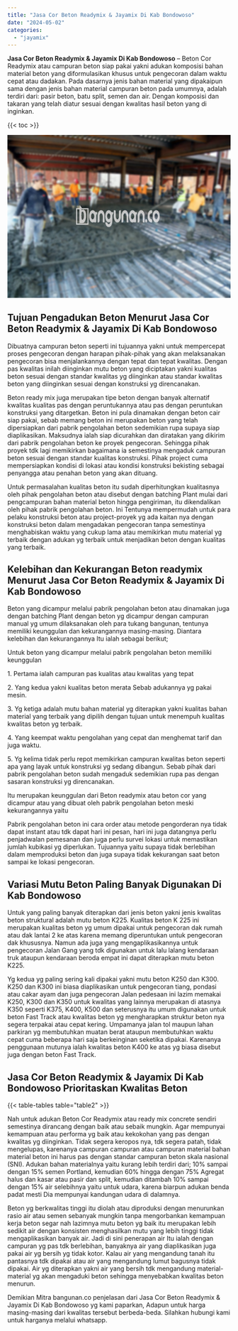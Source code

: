 ```yaml
---
title: "Jasa Cor Beton Readymix & Jayamix Di Kab Bondowoso"
date: "2024-05-02"
categories: 
  - "jayamix"
---
```


**Jasa Cor Beton Readymix & Jayamix Di Kab Bondowoso** – Beton Cor Readymix atau campuran beton siap pakai yakni adukan komposisi bahan material beton yang diformulasikan khusus untuk pengecoran dalam waktu cepat atau dadakan. Pada dasarnya jenis bahan material yang dipakaipun sama dengan jenis bahan material campuran beton pada umumnya, adalah terdiri dari: pasir beton, batu split, semen dan air. Dengan komposisi dan takaran yang telah diatur sesuai dengan kwalitas hasil beton yang di inginkan.

{{< toc >}}

![Jasa Cor Beton Readymix & Jayamix Di Kab Bondowoso](/images/jasa-cor-readymix-54.png)

## Tujuan Pengadukan Beton Menurut Jasa Cor Beton Readymix & Jayamix Di Kab Bondowoso

Dibuatnya campuran beton seperti ini tujuannya yakni untuk mempercepat proses pengecoran dengan harapan pihak-pihak yang akan melaksanakan pengecoran bisa menjalankannya dengan tepat dan tepat kwalitas. Dengan pas kwalitas inilah diinginkan mutu beton yang diciptakan yakni kualitas beton sesuai dengan standar kwalitas yg diinginkan atau standar kwalitas beton yang diinginkan sesuai dengan konstruksi yg direncanakan.

Beton ready mix juga merupakan tipe beton dengan banyak alternatif kwalitas kualitas pas dengan peruntukannya atau pas dengan peruntukan konstruksi yang ditargetkan. Beton ini pula dinamakan dengan beton cair siap pakai, sebab memang beton ini merupakan beton yang telah dipersiapkan dari pabrik pengolahan beton sedemikian rupa supaya siap diaplikasikan. Maksudnya ialah siap dicurahkan dan diratakan yang dikirim dari pabrik pengolahan beton ke proyek pengecoran. Sehingga pihak proyek tdk lagi memikirkan bagaimana ia semestinya mengaduk campuran beton sesuai dengan standar kualitas konstruksi. Pihak project cuma mempersiapkan kondisi di lokasi atau kondisi konstruksi bekisting sebagai penyangga atau penahan beton yang akan dituang.

Untuk permasalahan kualitas beton itu sudah diperhitungkan kualitasnya oleh pihak pengolahan beton atau disebut dengan batching Plant mulai dari pengcampuran bahan material beton hingga pengiriman, itu dikendalikan oleh pihak pabrik pengolahan beton. Ini Tentunya mempermudah untuk para pelaku konstruksi beton atau project-proyek yg ada kaitan nya dengan konstruksi beton dalam mengadakan pengecoran tanpa semestinya menghabiskan waktu yang cukup lama atau memikirkan mutu material yg terbaik dengan adukan yg terbaik untuk menjadikan beton dengan kualitas yang terbaik.

## Kelebihan dan Kekurangan Beton readymix Menurut Jasa Cor Beton Readymix & Jayamix Di Kab Bondowoso

Beton yang dicampur melalui pabrik pengolahan beton atau dinamakan juga dengan batching Plant dengan beton yg dicampur dengan campuran manual yg umum dilaksanakan oleh para tukang bangunan, tentunya memiliki keunggulan dan kekurangannya masing-masing. Diantara kelebihan dan kekurangannya Itu ialah sebagai berikut;

Untuk beton yang dicampur melalui pabrik pengolahan beton memiliki keunggulan

1\. Pertama ialah campuran pas kualitas atau kwalitas yang tepat

2\. Yang kedua yakni kualitas beton merata Sebab adukannya yg pakai mesin.

3\. Yg ketiga adalah mutu bahan material yg diterapkan yakni kualitas bahan material yang terbaik yang dipilih dengan tujuan untuk menempuh kualitas kwalitas beton yg terbaik.

4\. Yang keempat waktu pengolahan yang cepat dan menghemat tarif dan juga waktu.

5\. Yg kelima tidak perlu repot memikirkan campuran kwalitas beton seperti apa yang layak untuk konstruksi yg sedang dibangun. Sebab pihak dari pabrik pengolahan beton sudah mengaduk sedemikian rupa pas dengan sasaran konstruksi yg direncanakan.

Itu merupakan keunggulan dari Beton readymix atau beton cor yang dicampur atau yang dibuat oleh pabrik pengolahan beton meski kekurangannya yaitu

Pabrik pengolahan beton ini cara order atau metode pengorderan nya tidak dapat instant atau tdk dapat hari ini pesan, hari ini juga datangnya perlu penjadwalan pemesanan dan juga perlu survei lokasi untuk memastikan jumlah kubikasi yg diperlukan. Tujuannya yaitu supaya tidak berlebihan dalam memproduksi beton dan juga supaya tidak kekurangan saat beton sampai ke lokasi pengecoran.

## Variasi Mutu Beton Paling Banyak Digunakan Di Kab Bondowoso

Untuk yang paling banyak diterapkan dari jenis beton yakni jenis kwalitas beton struktural adalah mutu beton K225. Kualitas beton K 225 ini merupakan kualitas beton yg umum dipakai untuk pengecoran dak rumah atau dak lantai 2 ke atas karena memang diperuntukan untuk pengecoran dak khususnya. Namun ada juga yang mengaplikasikannya untuk pengecoran Jalan Gang yang tdk digunakan untuk lalu lalang kendaraan truk ataupun kendaraan beroda empat ini dapat diterapkan mutu beton K225.

Yg kedua yg paling sering kali dipakai yakni mutu beton K250 dan K300. K250 dan K300 ini biasa diaplikasikan untuk pengecoran tiang, pondasi atau cakar ayam dan juga pengecoran Jalan pedesaan ini lazim memakai K250, K300 dan K350 untuk kwalitas yang lainnya merupakan di atasnya K350 seperti K375, K400, K500 dan seterusnya itu umum digunakan untuk beton Fast Track atau kwalitas beton yg mengharapkan struktur beton nya segera terpakai atau cepat kering. Umpamanya jalan tol maupun lahan parkiran yg membutuhkan muatan berat ataupun membutuhkan waktu cepat cuma beberapa hari saja berkeinginan seketika dipakai. Karenanya penggunaan mutunya ialah kwalitas beton K400 ke atas yg biasa disebut juga dengan beton Fast Track.

## Jasa Cor Beton Readymix & Jayamix Di Kab Bondowoso Prioritaskan Kwalitas Beton

{{< table-tables table="table2" >}}

Nah untuk adukan Beton Cor Readymix atau ready mix concrete sendiri semestinya dirancang dengan baik atau sebaik mungkin. Agar mempunyai kemampuan atau performa yg baik atau kekokohan yang pas dengan kwalitas yg diinginkan. Tidak segera keropos nya, tdk segera patah, tidak mengelupas, karenanya campuran campuran atau campuran material bahan material beton ini harus pas dengan standar campuran beton skala nasional (SNI). Adukan bahan materialnya yaitu kurang lebih terdiri dari; 10% sampai dengan 15% semen Portland, kemudian 60% hingga dengan 75% Agregat halus dan kasar atau pasir dan split, kemudian ditambah 10% sampai dengan 15% air selebihnya yaitu untuk udara, karena biarpun adukan benda padat mesti Dia mempunyai kandungan udara di dalamnya.

Beton yg berkwalitas tinggi itu diolah atau diproduksi dengan menurunkan rasio air atau semen sebanyak mungkin tanpa mengorbankan kemampuan kerja beton segar nah lazimnya mutu beton yg baik itu merupakan lebih sedikit air dengan konsisten menghasilkan mutu yang lebih tinggi tidak mengaplikasikan banyak air. Jadi di sini penerapan air Itu ialah dengan campuran yg pas tdk berlebihan, banyaknya air yang diaplikasikan juga pakai air yg bersih yg tidak kotor. Kalau air yang mengandung tanah itu pantasnya tdk dipakai atau air yang mengandung lumut bagusnya tidak dipakai. Air yg diterapkan yakni air yang bersih tdk mengandung material-material yg akan mengaduki beton sehingga menyebabkan kwalitas beton menurun.

Demikian Mitra bangunan.co penjelasan dari Jasa Cor Beton Readymix & Jayamix Di Kab Bondowoso yg kami paparkan, Adapun untuk harga masing-masing dari kwalitas tersebut berbeda-beda. Silahkan hubungi kami untuk harganya melalui whatsapp.
